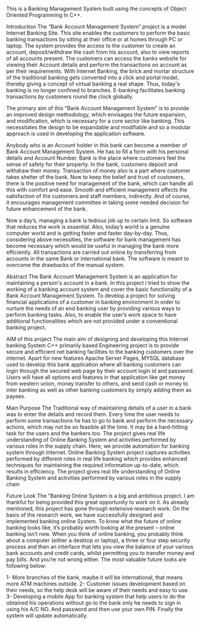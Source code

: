 This is a Banking Management System built using the concepts of Object Oriented Programming In C++.

Introduction
The “Bank Account Management System” project is a model Internet Banking Site. This site enables the customers to perform the basic banking transactions by sitting at their office or at homes through PC or laptop. The system provides the access to the customer to create an account, deposit/withdraw the cash from his account, also to view reports of all accounts present. The customers can access the banks website for viewing their Account details and perform the transactions on account as per their requirements. With Internet Banking, the brick and mortar structure of the traditional banking gets converted into a click and portal model, thereby giving a concept of virtual banking a real shape. Thus, today's banking is no longer confined to branches. E-banking facilitates banking transactions by customers round the clock globally.

The primary aim of this “Bank Account Management System” is to provide an improved design methodology, which envisages the future expansion, and modification, which is necessary for a core sector like banking. This necessitates the design to be expandable and modifiable and so a modular approach is used in developing the application software.

Anybody who is an Account holder in this bank can become a member of Bank Account Management System. He has to fill a form with his personal details and Account Number. Bank is the place where customers feel the sense of safety for their property. In the bank, customers deposit and withdraw their money. Transaction of money also is a part where customer takes shelter of the bank. Now to keep the belief and trust of customers, there is the positive need for management of the bank, which can handle all this with comfort and ease. Smooth and efficient management affects the satisfaction of the customers and staff members, indirectly. And of course, it encourages management committee in taking some needed decision for future enhancement of the bank.

Now a day’s, managing a bank is tedious job up to certain limit. So software that reduces the work is essential. Also, today’s world is a genuine computer world and is getting faster and faster day-by-day. Thus, considering above necessities, the software for bank management has become necessary which would be useful in managing the bank more efficiently. All transactions are carried out online by transferring from accounts in the same Bank or international bank. The software is meant to overcome the drawbacks of the manual system.

Abstract
The Bank Account Management System is an application for maintaining a person's account in a bank. In this project I tried to show the working of a banking account system and cover the basic functionality of a Bank Account Management System. To develop a project for solving financial applications of a customer in banking environment in order to nurture the needs of an end banking user by providing various ways to perform banking tasks. Also, to enable the user’s work space to have additional functionalities which are not provided under a conventional banking project.

AIM of this project
The main aim of designing and developing this Internet banking System C++ primarily based Engineering project is to provide secure and efficient net banking facilities to the banking customers over the internet. Apart for new features Apache Server Pages, MYSQL database used to develop this bank application where all banking customers can login through the secured web page by their account login id and password. Users will have all options and features in that application like get money from western union, money transfer to others, and send cash or money to inter banking as well as other banking customers by simply adding them as payees.

Main Purpose
The Traditional way of maintaining details of a user in a bank was to enter the details and record them. Every time the user needs to perform some transactions he has to go to bank and perform the necessary actions, which may not be so feasible all the time. It may be a hard-hitting task for the users and the bankers too. The project gives real life understanding of Online Banking System and activities performed by various roles in the supply chain. Here, we provide automation for banking system through Internet. Online Banking System project captures activities performed by different roles in real life banking which provides enhanced techniques for maintaining the required information up-to-date, which results in efficiency. The project gives real life understanding of Online Banking System and activities performed by various roles in the supply chain

Future Look
The “Banking Online System is a big and ambitious project. I am thankful for being provided this great opportunity to work on it. As already mentioned, this project has gone through extensive research work. On the basis of the research work, we have successfully designed and implemented banking online System. To know what the future of online banking looks like, it’s probably worth looking at the present – online banking isn’t new. When you think of online banking, you probably think about a computer (either a desktop or laptop), a three or four step security process and then an interface that lets you view the balance of your various bank accounts and credit cards, whilst permitting you to transfer money and pay bills. And you’re not wrong either. The most valuable future looks are following below:

1- More branches of the bank, maybe it will be international, that means more ATM machines outside. 2- Customer issues development based on their needs, so the help desk will be aware of their needs and easy to use. 3- Developing a mobile App for banking system that help users to do the obtained his operations without go to the bank only he needs to sign in using his A/C NO. And password and then use your own PIN. Finally the system will update automatically.
